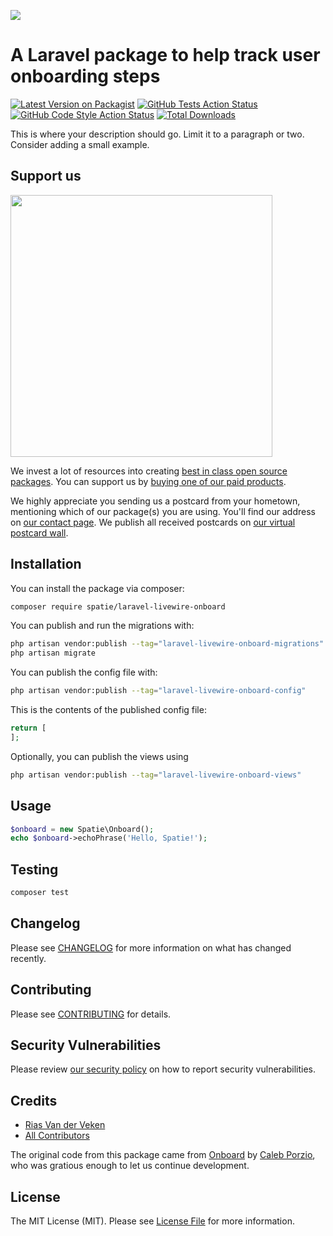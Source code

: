 
[<img src="https://github-ads.s3.eu-central-1.amazonaws.com/support-ukraine.svg?t=1" />](https://supportukrainenow.org)

# A Laravel package to help track user onboarding steps

[![Latest Version on Packagist](https://img.shields.io/packagist/v/spatie/laravel-livewire-onboard.svg?style=flat-square)](https://packagist.org/packages/spatie/laravel-livewire-onboard)
[![GitHub Tests Action Status](https://img.shields.io/github/workflow/status/spatie/laravel-livewire-onboard/run-tests?label=tests)](https://github.com/spatie/laravel-livewire-onboard/actions?query=workflow%3Arun-tests+branch%3Amain)
[![GitHub Code Style Action Status](https://img.shields.io/github/workflow/status/spatie/laravel-livewire-onboard/Check%20&%20fix%20styling?label=code%20style)](https://github.com/spatie/laravel-livewire-onboard/actions?query=workflow%3A"Check+%26+fix+styling"+branch%3Amain)
[![Total Downloads](https://img.shields.io/packagist/dt/spatie/laravel-livewire-onboard.svg?style=flat-square)](https://packagist.org/packages/spatie/laravel-livewire-onboard)

This is where your description should go. Limit it to a paragraph or two. Consider adding a small example.

## Support us

[<img src="https://github-ads.s3.eu-central-1.amazonaws.com/laravel-livewire-onboard.jpg?t=1" width="419px" />](https://spatie.be/github-ad-click/laravel-livewire-onboard)

We invest a lot of resources into creating [best in class open source packages](https://spatie.be/open-source). You can support us by [buying one of our paid products](https://spatie.be/open-source/support-us).

We highly appreciate you sending us a postcard from your hometown, mentioning which of our package(s) you are using. You'll find our address on [our contact page](https://spatie.be/about-us). We publish all received postcards on [our virtual postcard wall](https://spatie.be/open-source/postcards).

## Installation

You can install the package via composer:

```bash
composer require spatie/laravel-livewire-onboard
```

You can publish and run the migrations with:

```bash
php artisan vendor:publish --tag="laravel-livewire-onboard-migrations"
php artisan migrate
```

You can publish the config file with:

```bash
php artisan vendor:publish --tag="laravel-livewire-onboard-config"
```

This is the contents of the published config file:

```php
return [
];
```

Optionally, you can publish the views using

```bash
php artisan vendor:publish --tag="laravel-livewire-onboard-views"
```

## Usage

```php
$onboard = new Spatie\Onboard();
echo $onboard->echoPhrase('Hello, Spatie!');
```

## Testing

```bash
composer test
```

## Changelog

Please see [CHANGELOG](CHANGELOG.md) for more information on what has changed recently.

## Contributing

Please see [CONTRIBUTING](https://github.com/spatie/.github/blob/main/CONTRIBUTING.md) for details.

## Security Vulnerabilities

Please review [our security policy](../../security/policy) on how to report security vulnerabilities.

## Credits

- [Rias Van der Veken](https://github.com/riasvdv)
- [All Contributors](../../contributors)

The original code from this package came from [Onboard](https://github.com/calebporzio/onboard) by [Caleb Porzio](https://github.com/calebporzio), who was gratious enough to let us continue development.

## License

The MIT License (MIT). Please see [License File](LICENSE.md) for more information.
